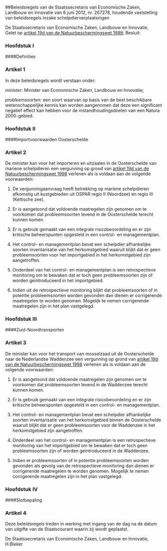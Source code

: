 <meta http-equiv='Content-Type' content='text/html; charset=utf-8' />

##Beleidsregels van de Staatssecretaris van Economische Zaken, Landbouw en Innovatie van 6 juni 2012, nr. 267278, houdende vaststelling van beleidsregels inzake schelpdierverplaatsingen

De Staatssecretaris van Economische Zaken, Landbouw en Innovatie,  
Gelet op [artikel 19d van de Natuurbeschermingswet 1998](../../../../../../../wet/natuurbeschermingswet/1998/BWBR0009641/README.md);
Besluit:     
### Hoofdstuk  I  

####Definities

### Artikel  1  

In deze beleidsregels wordt verstaan onder: 

*minister:* Minister van Economische Zaken, Landbouw en Innovatie;  

*probleemsoorten:* een soort waarvan op basis van de best beschikbare wetenschappelijke kennis kan worden aangenomen dat deze een significant negatief effect kan hebben voor de instandhoudingsdoelen van een Natura 2000-gebied.    

### Hoofdstuk  II  

####Importvoorwaarden Oosterschelde

### Artikel  2  

De minister kan voor het importeren en uitzaaien in de Oosterschelde van mariene schelpdieren een vergunning op grond van [artikel 19d van de Natuurbeschermingswet 1998](../../../../../../../wet/natuurbeschermingswet/1998/BWBR0009641/README.md) verlenen als is voldaan aan de volgende voorwaarden: 

1. De vergunningaanvraag heeft betrekking op mariene schelpdieren afkomstig uit kustgebieden uit OSPAR regio II (Noordzee) en regio III (Keltische zee).  

2. Er is aangetoond dat voldoende maatregelen zijn genomen om te voorkomen dat probleemsoorten levend in de Oosterschelde terecht kunnen komen.  

3. Er is gebruik gemaakt van een integrale risicobeoordeling en er zijn kritische beheerspunten opgesteld in een control- en managementplan.  

4. Het control- en managementplan bevat een schelpdier afhankelijke soorten inventarisatie van het herkomstgebied waaruit blijkt dat er geen probleemsoorten voor het importgebied in het herkomstgebied zijn aangetroffen.  

5. Onderdeel van het control- en managementplan is een retrospectieve monitoring om te bewaken dat er toch geen probleemsoorten zijn of worden geïntroduceerd in het importgebied.  

6. Indien uit de retrospectieve monitoring blijkt dat probleemsoorten of in potentie probleemsoorten worden gevonden dan dienen er corrigerende maatregelen te worden genomen. Mogelijk te nemen corrigerende maatregelen zijn in het plan vastgelegd.    

### Hoofdstuk  III  

####Zuid-Noordtransporten

### Artikel  3  

De minister kan voor het transport van mosselzaad uit de Oosterschelde naar de Nederlandse Waddenzee een vergunning op grond van [artikel 19d van de Natuurbeschermingswet 1998](../../../../../../../wet/natuurbeschermingswet/1998/BWBR0009641/README.md) verlenen als is voldaan aan de volgende voorwaarden: 

1. Er is aangetoond dat voldoende maatregelen zijn genomen om te voorkomen dat probleemsoorten levend in de Waddenzee terecht kunnen komen.  

2. Er is gebruik gemaakt van een integrale risicobeoordeling en er zijn kritische beheerspunten opgesteld in een control- en managementplan.  

3. Het control- en managementplan bevat een schelpdier afhankelijke soorten inventarisatie van het herkomstgebied binnen de Oosterschelde waaruit blijkt dat er geen probleemsoorten voor de Waddenzee in het herkomstgebied zijn aangetroffen.  

4. Onderdeel van het control- en managementplan is een retrospectieve monitoring van het importgebied om te bewaken dat er toch geen probleemsoorten zijn of worden geïntroduceerd in de Waddenzee.  

5. Indien er probleemsoorten of in potentie probleemsoorten worden gevonden als gevolg van de retrospectieve monitoring dan dienen er corrigerende maatregelen te worden genomen. Mogelijk te nemen corrigerende maatregelen zijn in het plan vastgelegd.    

### Hoofdstuk  IV  

####Slotbepaling

### Artikel  4  

Deze beleidsregels treden in werking met ingang van de dag na de datum van uitgifte van de Staatscourant waarin zij wordt geplaatst.  

De 
Staatssecretaris van Economische Zaken, Landbouw en Innovatie,
H.Bleker   
